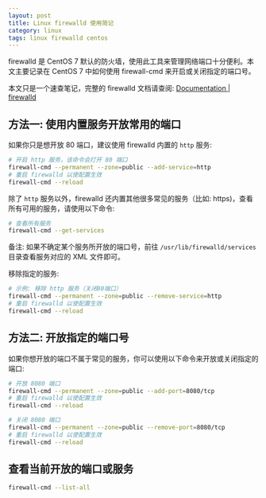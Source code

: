 ```yaml
---
layout: post
title: Linux firewalld 使用简记
category: linux
tags: linux firewalld centos
---
```


firewalld 是 CentOS 7 默认的防火墙，使用此工具来管理网络端口十分便利。本文主要记录在 CentOS 7 中如何使用 firewall-cmd 来开启或关闭指定的端口号。

<!--more-->

本文只是一个速查笔记，完整的 firewalld 文档请查阅: [Documentation \| firewalld][docs]

[docs]: https://firewalld.org/documentation/ "firewalld Documentation"

## 方法一: 使用内置服务开放常用的端口

如果你只是想开放 80 端口，建议使用 firewalld 内置的 `http` 服务:

```bash
# 开启 http 服务，该命令会打开 80 端口
firewall-cmd --permanent --zone=public --add-service=http
# 重启 firewalld 以使配置生效
firewall-cmd --reload
```

除了 `http` 服务以外，firewalld 还内置其他很多常见的服务（比如: https)，查看所有可用的服务，请使用以下命令:

```bash
# 查看所有服务
firewall-cmd --get-services
```

备注: 如果不确定某个服务所开放的端口号，前往 `/usr/lib/firewalld/services` 目录查看服务对应的 XML 文件即可。

移除指定的服务:

```bash
# 示例: 移除 http 服务（关闭80端口）
firewall-cmd --permanent --zone=public --remove-service=http
# 重启 firewalld 以使配置生效
firewall-cmd --reload
```

## 方法二: 开放指定的端口号

如果你想开放的端口不属于常见的服务，你可以使用以下命令来开放或关闭指定的端口:

```bash
# 开放 8080 端口
firewall-cmd --permanent --zone=public --add-port=8080/tcp
# 重启 firewalld 以使配置生效
firewall-cmd --reload

# 关闭 8080 端口
firewall-cmd --permanent --zone=public --remove-port=8080/tcp
# 重启 firewalld 以使配置生效
firewall-cmd --reload
```

## 查看当前开放的端口或服务

```bash
firewall-cmd --list-all
```
